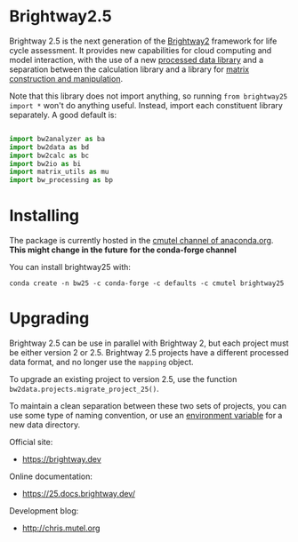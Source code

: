 Brightway2.5
============

Brightway 2.5 is the next generation of the [Brightway2](https://brightway.dev/) framework for life cycle assessment. It provides new capabilities for cloud computing and model interaction, with the use of a new [processed data library](https://github.com/brightway-lca/bw_processing) and a separation between the calculation library and a library for [matrix construction and manipulation](https://github.com/brightway-lca/matrix_utils).

Note that this library does not import anything, so running `from brightway25 import *` won't do anything useful. Instead, import each constituent library separately. A good default is:

```python

import bw2analyzer as ba
import bw2data as bd
import bw2calc as bc
import bw2io as bi
import matrix_utils as mu
import bw_processing as bp

```
# Installing

The package is currently hosted in the [cmutel channel of anaconda.org](https://anaconda.org/cmutel/brightway25). **This might change in the future for the conda-forge channel** 

You can install brightway25 with:

```
conda create -n bw25 -c conda-forge -c defaults -c cmutel brightway25
```
# Upgrading

Brightway 2.5 can be use in parallel with Brightway 2, but each project must be either version 2 or 2.5. Brightway 2.5 projects have a different processed data format, and no longer use the `mapping` object.

To upgrade an existing project to version 2.5, use the function `bw2data.projects.migrate_project_25()`.

To maintain a clean separation between these two sets of projects, you can use some type of naming convention, or use an [environment variable](https://2.docs.brightway.dev/faq.html?#how-do-i-find-where-my-data-is-saved) for a new data directory.


Official site:

* https://brightway.dev

Online documentation:

* https://25.docs.brightway.dev/

Development blog:

* http://chris.mutel.org
